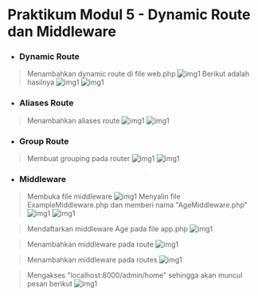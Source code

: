 # Praktikum Modul 5 - Dynamic Route dan Middleware

* ### Dynamic Route
> Menambahkan dynamic route di file web.php
![img1](../screenshot/5-1.png)
> Berikut adalah hasilnya
![img1](../screenshot/5-1b.png)
![img1](../screenshot/5-1c.png)

* ### Aliases Route
> Menambahkan aliases route
![img1](../screenshot/5-2.png)
![img1](../screenshot/5-2b.png)

* ### Group Route
> Membuat grouping pada router
![img1](../screenshot/5-3.png)
![img1](../screenshot/5-3b.png)

* ### Middleware
> Membuka file middleware
![img1](../screenshot/5-d.png)
> Menyalin file ExampleMiddleware.php dan memberi nama "AgeMiddleware.php"
![img1](../screenshot/5-4b.png)
![img1](../screenshot/5-4c.png)

> Mendaftarkan middleware Age pada file app.php
![img1](../screenshot/5-4drev.png)

> Menambahkan middleware pada route
![img1](../screenshot/5-4e.png)

> Menambahkan middleware pada routes
![img1](../screenshot/5-4g.png)

> Mengakses "localhost:8000/admin/home" sehingga akan muncul pesan berikut
![img1](../screenshot/5-4f.png)


